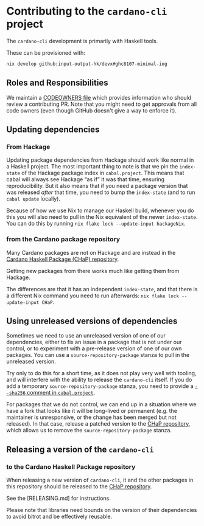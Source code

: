 # Contributing to the `cardano-cli` project

The `cardano-cli` development is primarily with Haskell tools.

These can be provisioned with:

```bash
nix develop github:input-output-hk/devx#ghc8107-minimal-iog
```

## Roles and Responsibilities
We maintain a [CODEOWNERS file](CODEOWNERS) which provides information who
should review a contributing PR.  Note that you might need to get approvals
from all code owners (even though GitHub doesn't give a way to enforce it).

## Updating dependencies

### From Hackage
Updating package dependencies from Hackage should work like normal in a Haskell project. 
The most important thing to note is that we pin the `index-state` of the Hackage package index in `cabal.project`. 
This means that cabal will always see Hackage “as if” it was that time, ensuring reproducibility. 
But it also means that if you need a package version that was released *after* that time, you need to bump the `index-state` (and to run `cabal update` locally).

Because of how we use Nix to manage our Haskell build, whenever you do this you will also need to pull in the Nix equivalent of the newer `index-state`. 
You can do this by running `nix flake lock --update-input hackageNix`.

### from the Cardano package repository
Many Cardano packages are not on Hackage and are instead in the [Cardano Haskell Package (CHaP) repository][CHaP].

Getting new packages from there works much like getting them from Hackage.

The differences are that it has an independent `index-state`, and that there is a different Nix command you need to run afterwards: `nix flake lock --update-input CHaP`.

## Using unreleased versions of dependencies
Sometimes we need to use an unreleased version of one of our dependencies, either to fix an issue in a package that is not under our control, or to experiment with a pre-release version of one of our own packages.
You can use a `source-repository-package` stanza to pull in the unreleased version.

Try only to do this for a short time, as it does not play very well with tooling, and will interfere with the ability to release the `cardano-cli` itself. If you do add a temporary `source-repository-package` stanza, you need to
provide a [`--sha256` comment in `cabal.project`](https://input-output-hk.github.io/haskell.nix/tutorials/source-repository-hashes.html#cabalproject).

For packages that we do not control, we can end up in a situation where we have a fork that looks like it will be long-lived or permanent (e.g. the maintainer is unresponsive, or the change has been merged but not released).
In that case, release a patched version to the [CHaP repository][CHaP], which allows us to remove the `source-repository-package` stanza.

## Releasing a version of the `cardano-cli`

### to the Cardano Haskell Package repository

When releasing a new version of `cardano-cli`, it and the other packages in this repository should be released to the [CHaP repository][CHaP].

See the [RELEASING.md] for instructions. 

Please note that libraries need bounds on the version of their dependencies to avoid bitrot and be effectively reusable.

[CHaP]: https://github.com/input-output-hk/cardano-haskell-packages
